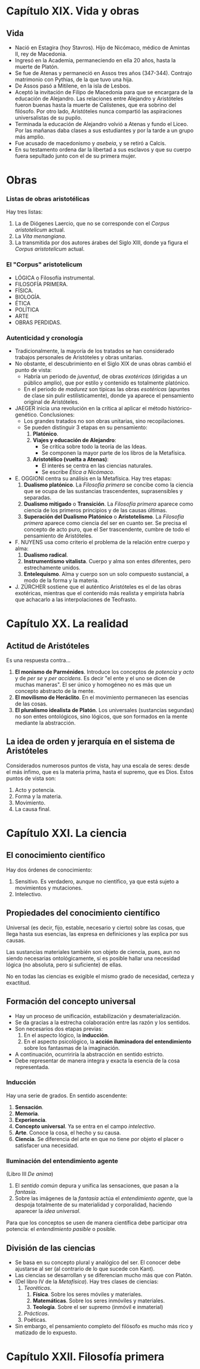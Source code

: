 # Capítulo XIX. Vida y obras

## Vida

- Nació en Estagira (hoy Stavros). Hijo de Nicómaco, médico de Amintas II, rey de Macedonia.
- Ingresó en la Academia, permaneciendo en ella 20 años, hasta la muerte de Platón.
- Se fue de Atenas y permaneció en Assos tres años (347-344). Contrajo matrimonio con Pythias, de la que tuvo una hija.
- De Assos pasó a Mitilene, en la isla de Lesbos. 
- Aceptó la invitación de Filipo de Macedonia para que se encargara de la educación de Alejandro. Las relaciones entre Alejandro y Aristóteles fueron buenas hasta la muerte de Calístenes, que era sobrino del filósofo. Por otro lado, Aristóteles nunca compartió las aspiraciones universalistas de su pupilo.
- Terminada la educación de Alejandro volvió a Atenas y fundo el Liceo. Por las mañanas daba clases a sus estudiantes y por la tarde a un grupo más amplio.
- Fue acusado de macedonismo y *asebeia*, y se retiró a Calcis.
- En su testamento ordena dar la libertad a sus esclavos y que su cuerpo fuera sepultado junto con el de su primera mujer.

# Obras

### Listas de obras aristotélicas

Hay tres listas:

1. La de Diógenes Laercio, que no se corresponde con el *Corpus aristotelicum* actual.
2. La *Vita menangiana*.
3. La transmitida por dos autores árabes del Siglo XIII, donde ya figura el *Corpus aristotelicum* actual.

### El "Corpus" aristotelicum

- LÓGICA o Filosofía instrumental.
- FILOSOFÍA PRIMERA.
- FÍSICA.
- BIOLOGÍA.
- ÉTICA
- POLÍTICA
- ARTE
- OBRAS PERDIDAS.

### Autenticidad y cronología

- Tradicionalmente, la mayoría de los tratados se han considerado trabajos personales de Aristóteles y obras unitarias.
- No obstante, el descubrimiento en el Siglo XIX de unas obras cambió el punto de vista:
  - Habría un periodo de *juventud*, de obras *exotéricas* (dirigidas a un público amplio), que por estilo y contenido es totalmente platónico.
  - En el periodo de *madurez* son típicas las obras *esotéricas* (apuntes de clase sin pulir estilísticamente), donde ya aparece el pensamiento original de Aristóteles.
- JAEGER inicia una revolución en la crítica al aplicar el método histórico-genético. Conclusiones:
  - Los grandes tratados no son obras unitarias, sino recopilaciones.
  - Se pueden distinguir 3 etapas en su pensamiento:
    1. **Platónico**.
    2. **Viajes y educación de Alejandro**:
       - Se critíca sobre todo la teoría de las Ideas.
       - Se componen la mayor parte de los libros de la Metafísica.
    3. **Aristotélico (vuelta a Atenas)**:
       - El interés se centra en las ciencias naturales.
       - Se escribe *Ética a Nicómaco*.
- E. OGGIONI centra su análisis en la Metafísica. Hay tres etapas:
  1. **Dualismo platónico**. La *Filosofía primera* se concibe como la ciencia que se ocupa de las sustancias trascendentes, suprasensibles y separadas.
  2. **Dualismo mitigado** o **Transición**. La *Filosofía primera* aparece como ciencia de los primeros principios y de las causas últimas.
  3. **Superación del Dualismo Platónico** o **Aristotelismo**. La *Filosofía primera* aparece como ciencia del ser en cuanto ser. Se precisa el concepto de acto puro, que el Ser trascendente, cumbre de todo el pensamiento de Aristóteles.
- F. NUYENS usa como criterio el problema de la relación entre cuerpo y alma:
  1. **Dualismo radical**.
  2. **Instrumentismo vitalista**. Cuerpo y alma son entes diferentes, pero estrechamente unidos.
  3. **Entelequismo**. Alma y cuerpo son un solo compuesto sustancial, a modo de la forma y la materia.
- J. ZÜRCHER sostiene que el auténtico Aristóteles es el de las obras exotéricas, mientras que el contenido más realista y empirista habría que achacarlo a las interpolaciones de Teofrasto.



# Capítulo XX. La realidad

## Actitud de Aristóteles

Es una respuesta contra...

1. **El monismo de Parménides**. Introduce los conceptos de *potencia* y *acto* y de *per se* y *per accidens*. Es decir "el ente y el uno se dicen de muchas maneras". El ser único y homogéneo no es más que un concepto abstracto de la mente.
2. **El movilismo de Heráclito**. En el movimiento permanecen las esencias de las cosas.
3. **El pluralismo idealista de Platón**. Los universales (sustancias segundas) no son entes ontológicos, sino lógicos, que son formados en la mente mediante la abstracción.

## La idea de orden y jerarquía en el sistema de Aristóteles

Considerados numerosos puntos de vista, hay una escala de seres: desde el más ínfimo, que es la materia prima, hasta el supremo, que es Dios. Estos puntos de vista son:

1. Acto y potencia.
2. Forma y la materia.
3. Movimiento.
4. La causa final.



# Capítulo XXI. La ciencia

## El conocimiento científico

Hay dos órdenes de conocimiento:

1. Sensitivo. Es verdadero, aunque no científico, ya que está sujeto a movimientos y mutaciones.
2. Intelectivo.

## Propiedades del conocimiento científico

Universal (es decir, fijo, estable, necesario y cierto) sobre las cosas, que llega hasta sus esencias, las expresa en definiciones y las explica por sus causas.

Las sustancias materiales también son objeto de ciencia, pues, aun no siendo necesarias ontológicamente, sí es posible hallar una necesidad lógica (no absoluta, pero si suficiente) de ellas. 

No en todas las ciencias es exigible el mismo grado de necesidad, certeza y exactitud.

## Formación del concepto universal

- Hay un proceso de unificación, estabilización y desmaterialización.
- Se da gracias a la estrecha colaboración entre las razón y los sentidos.
- Son necesarios dos etapas previas:
  1. En el aspecto lógico, la **inducción**.
  2. En el aspecto psicológico, la **acción iluminadora del entendimiento** sobre los fantasmas de la imaginación.
- A continuación, ocurririría la abstracción en sentido estricto.
- Debe representar de manera integra y exacta la esencia de la cosa representada.

### Inducción

Hay una serie de grados. En sentido ascendente:

1. **Sensación**.
2. **Memoria**.
3. **Experiencia**.
4. **Concepto universal**. Ya se entra en el campo *intelectivo*.
5. **Arte**. Conoce la cosa, el hecho y su causa.
6. **Ciencia**. Se diferencia del arte en que no tiene por objeto el placer o satisfacer una necesidad.

### Iluminación del entendimiento agente

(Libro III *De anima*)

1. El *sentido común* depura y unifica las sensaciones, que pasan a la *fantasía*.
2. Sobre las imágenes de la *fantasía* actúa el *entendimiento agente*, que la despoja totalmente de su materialidad y corporalidad, haciendo aparecer la *idea universal*.

Para que los conceptos se usen de manera científica debe participar otra potencia: el *entendimiento pasible* o posible.

## División de las ciencias 

- Se basa en su concepto plural y analógico del ser. El conocer debe ajustarse al ser (al contrario de lo que sucede con Kant).
- Las ciencias se desarrollan y se diferencian mucho más que con Platón.
- (Del libro IV de la *Metafísica*). Hay tres clases de ciencias:
  1. *Teoréticas*. 
     1. **Física**. Sobre los seres móviles y materiales.
     2. **Matemáticas**. Sobre los seres inmóviles y materiales.
     3. **Teología**. Sobre el ser supremo (inmóvil e inmaterial)
  2. *Prácticas*. 
  3. Poéticas.
- Sin embargo, el pensamiento completo del filósofo es mucho más rico y matizado de lo expuesto.



# Capítulo XXII. Filosofía primera







